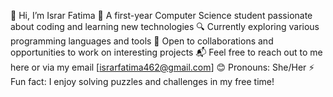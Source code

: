 👋 Hi, I’m Israr Fatima
🌟 A first-year Computer Science student passionate about coding and learning new technologies
🔍 Currently exploring various programming languages and tools
🤝 Open to collaborations and opportunities to work on interesting projects
📬 Feel free to reach out to me here or via my email [israrfatima462@gmail.com]
😊 Pronouns: She/Her
⚡ Fun fact: I enjoy solving puzzles and challenges in my free time!

